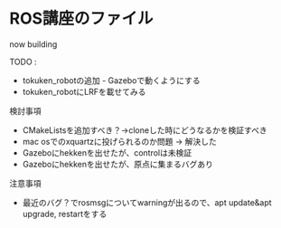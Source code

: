 # ROS講座のファイル

now building

TODO : </b>

* tokuken_robotの追加 - Gazeboで動くようにする</b>
* tokuken_robotにLRFを載せてみる</b>

検討事項</b>
+ CMakeListsを追加すべき？→cloneした時にどうなるかを検証すべき</b>
+ mac osでのxquartzに投げられるのか問題 → 解決した</b>
+ Gazeboにhekkenを出せたが、controlは未検証</b>
+ Gazeboにhekkenを出せたが、原点に集まるバグあり</b>

注意事項</b>
+ 最近のバグ？でrosmsgについてwarningが出るので、apt update&apt upgrade, restartをする</b>



